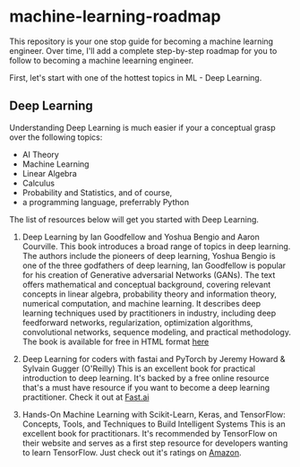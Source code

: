 # machine-learning-roadmap
This repository is your one stop guide for becoming a machine learning engineer. Over time, I'll add a complete step-by-step roadmap for you to follow to becoming a machine leearning engineer. 

First, let's start with one of the hottest topics in ML - Deep Learning. 

## Deep Learning

Understanding Deep Learning is much easier if your a conceptual grasp over the following topics: 
* AI Theory 
* Machine Learning 
* Linear Algebra
* Calculus
* Probability and Statistics, and of course,  
* a programming language, preferrably Python 

The list of resources below will get you started with Deep Learning. 

1. Deep Learning by Ian Goodfellow and Yoshua Bengio and Aaron Courville. 
This book introduces a broad range of topics in deep learning.  The authors include the pioneers of deep learning, Yoshua Bengio is one of the three godfathers of deep learning, Ian Goodfellow is popular for his creation of Generative adversarial Networks (GANs). The text offers mathematical and conceptual background, covering relevant concepts in linear algebra, probability theory and information theory, numerical computation, and machine learning. It describes deep learning techniques used by practitioners in industry, including deep feedforward networks, regularization, optimization algorithms, convolutional networks, sequence modeling, and practical methodology. The book is available for free in HTML format [here](https://www.deeplearningbook.org/) 

2. Deep Learning for coders with fastai and PyTorch by Jeremy Howard & Sylvain Gugger (O'Reilly)
This is an excellent book for practical introduction to deep learning. It's backed by a free online resource that's a must have resource if you want to become a deep learning practitioner. Check it out at [Fast.ai](https://www.fast.ai/)

3. Hands-On Machine Learning with Scikit-Learn, Keras, and TensorFlow: Concepts, Tools, and Techniques to Build Intelligent Systems 
This is an excellent book for practitionars. It's recommended by TensorFlow on their website and serves as a first step resource for developers wanting to learn TensorFlow. Just check out it's ratings on [Amazon](https://www.amazon.com/Hands-Machine-Learning-Scikit-Learn-TensorFlow/dp/1492032646/). 


